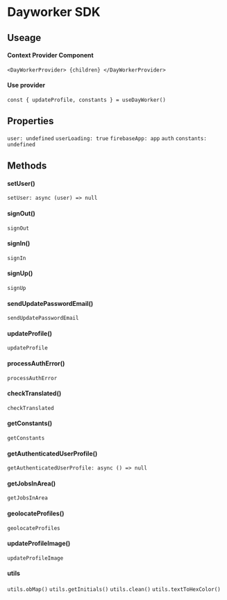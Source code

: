 # Dayworker SDK

## Useage

#### Context Provider Component
`<DayWorkerProvider>
    {children}
</DayWorkerProvider>`

#### Use provider
`const { updateProfile, constants } = useDayWorker()`

## Properties
`user: undefined`
`userLoading: true`
`firebaseApp: app`
`auth`
`constants: undefined`

## Methods
#### setUser()
`setUser: async (user) => null`
#### signOut()
`signOut`
#### signIn()
`signIn`
#### signUp()
`signUp`
#### sendUpdatePasswordEmail()
`sendUpdatePasswordEmail`
#### updateProfile()
`updateProfile`
#### processAuthError()
`processAuthError`
#### checkTranslated()
`checkTranslated`
#### getConstants()
`getConstants`
#### getAuthenticatedUserProfile()
`getAuthenticatedUserProfile: async () => null`
#### getJobsInArea()
`getJobsInArea`
#### geolocateProfiles()
`geolocateProfiles`
#### updateProfileImage()
`updateProfileImage`
#### utils
`utils.obMap()`
`utils.getInitials()`
`utils.clean()`
`utils.textToHexColor()`